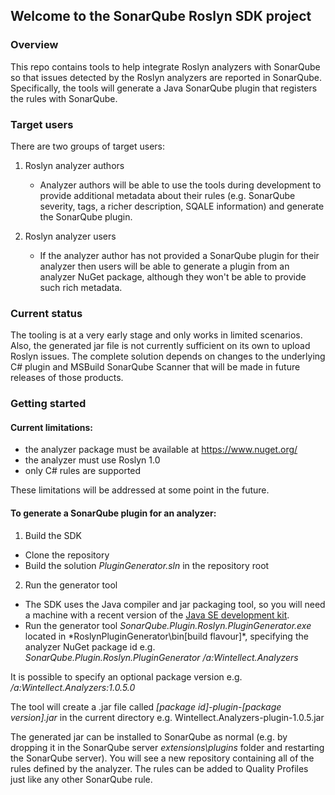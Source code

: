 ## Welcome to the SonarQube Roslyn SDK project

### Overview
This repo contains tools to help integrate Roslyn analyzers with SonarQube so that issues detected by the Roslyn analyzers are reported in SonarQube.
Specifically, the tools will generate a Java SonarQube plugin that registers the rules with SonarQube.

### Target users
There are two groups of target users:

1. Roslyn analyzer authors
   - Analyzer authors will be able to use the tools during development to provide additional metadata about their rules (e.g. SonarQube severity, tags, a richer description, SQALE information) and generate the SonarQube plugin.

2. Roslyn analyzer users
   - If the analyzer author has not provided a SonarQube plugin for their analyzer then users will be able to generate a plugin from an analyzer NuGet package, although they won't be able to provide such rich metadata.

### Current status
The tooling is at a very early stage and only works in limited scenarios. Also, the generated jar file is not currently sufficient on its own to upload Roslyn issues. The complete solution depends on changes to the underlying C# plugin and MSBuild SonarQube Scanner that will be made in future releases of those products.


### Getting started

#### Current limitations:
   - the analyzer package must be available at https://www.nuget.org/
   - the analyzer must use Roslyn 1.0
   - only C# rules are supported

These limitations will be addressed at some point in the future.


#### To generate a SonarQube plugin for an analyzer:

1. Build the SDK
  * Clone the repository
  * Build the solution *PluginGenerator.sln* in the repository root

2. Run the generator tool
  * The SDK uses the Java compiler and jar packaging tool, so you will need a machine with a recent version of the [Java SE development kit](http://www.oracle.com/technetwork/java/javase/overview/index.html).
  * Run the generator tool *SonarQube.Plugin.Roslyn.PluginGenerator.exe* located in *RoslynPluginGenerator\bin\[build flavour]\*, specifying the analyzer NuGet package id
  e.g. *SonarQube.Plugin.Roslyn.PluginGenerator /a:Wintellect.Analyzers*

It is possible to specify an optional package version
e.g. */a:Wintellect.Analyzers:1.0.5.0*

The tool will create a .jar file called *[package id]-plugin-[package version].jar* in the current directory
e.g. Wintellect.Analyzers-plugin-1.0.5.jar

The generated jar can be installed to SonarQube as normal (e.g. by dropping it in the SonarQube server *extensions\plugins* folder and restarting the SonarQube server).
You will see a new repository containing all of the rules defined by the analyzer. The rules can be added to Quality Profiles just like any other SonarQube rule.


